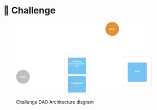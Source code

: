 # 🧩 Challenge

<figure><img src="../.gitbook/assets/challenge-architecture (1).png" alt=""><figcaption><p>Challenge DAO Architecture diagram</p></figcaption></figure>

